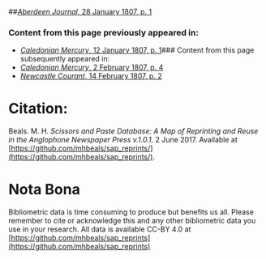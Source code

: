##[*Aberdeen Journal*, 28 January 1807, p. 1](https://mhbeals.github.io/sap_html/Aberdeen-Journal/Aberdeen-Journal-28-January-1807-p-1)

### Content from this page previously appeared in:
+ [*Caledonian Mercury*, 12 January 1807, p. 1](https://mhbeals.github.io/sap_html/Caledonian-Mercury/Caledonian-Mercury-12-January-1807-p-1)### Content from this page subsequently appeared in:
+ [*Caledonian Mercury*, 2 February 1807, p. 4](https://mhbeals.github.io/sap_html/Caledonian-Mercury/Caledonian-Mercury-2-February-1807-p-4)
+ [*Newcastle Courant*, 14 February 1807, p. 2](https://mhbeals.github.io/sap_html/Newcastle-Courant/Newcastle-Courant-14-February-1807-p-2)
                    
# Citation: 

Beals. M. H. *Scissors and Paste Database: A Map of Reprinting and Reuse in the Anglophone Newspaper Press v.1.0.1.* 2 June 2017. Available at [https://github.com/mhbeals/sap_reprints/](https://github.com/mhbeals/sap_reprints/). 
                    
# Nota Bona

Bibliometric data is time consuming to produce but benefits us all. Please remember to cite or acknowledge this and any other bibliometric data you use in your research. All data is available CC-BY 4.0 at [https://github.com/mhbeals/sap_reprints](https://github.com/mhbeals/sap_reprints)